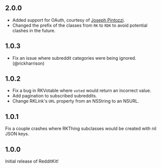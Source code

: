 ## 2.0.0

* Added support for OAuth, courtesy of [Joseph Pintozzi](https://github.com/pyro2927).
* Changed the prefix of the classes from `RK` to `RDK` to avoid potential clashes in the future.

## 1.0.3

* Fix an issue where subreddit categories were being ignored. (@rickharrison)

## 1.0.2

* Fix a bug in RKVotable where `voted` would return an incorrect value.
* Add pagination to subscribed subreddits.
* Change RKLink's `URL` property from an NSString to an NSURL.

## 1.0.1

Fix a couple crashes where RKThing subclasses would be created with nil JSON keys.

## 1.0.0

Initial release of RedditKit!
